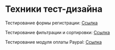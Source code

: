 # Техники тест-дизайна
Тестирование формы регистрации: [Ссылка](https://docs.google.com/spreadsheets/d/1m11zCTdUhBcXeAjxCT9DNfQCpdCTBVLCm62j1bNN9oY/edit?gid=0#gid=0)

Тестирование фильтрации и сортировки: [Ссылка](https://docs.google.com/spreadsheets/d/13VrtXCWsI2stnfVp7BLLKkdn0_gZSlA-oPIsvze9aN4/edit?gid=0#gid=0)

Тестирование модуля оплаты Paypal: [Ссылка](https://docs.google.com/spreadsheets/d/1OvFVhA0t3B5s_TPScHxWBTkLHaNvym1Q90F_RVv7_uY/edit?gid=0#gid=0)
